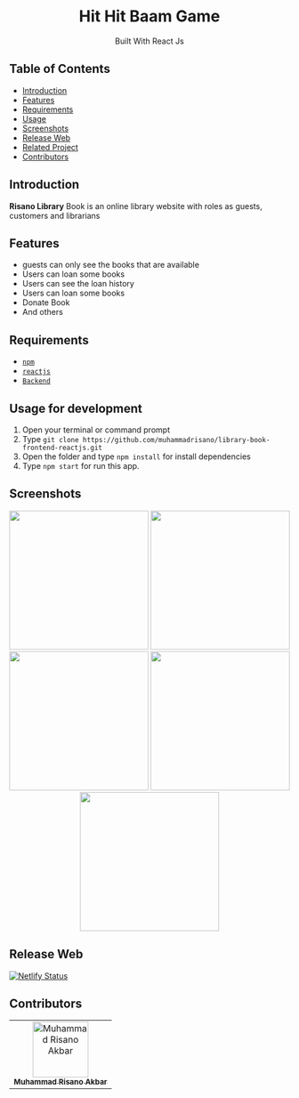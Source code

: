 <h1 align="center">Hit Hit Baam Game</h1>
<p align="center">
  Built With React Js
 </p>

## Table of Contents

- [Introduction](#introduction)
- [Features](#features)
- [Requirements](#requirements)
- [Usage](#usage-for-development)
- [Screenshots](#screenshots)
- [Release Web](#release-apk)
- [Related Project](#related-project-backend)
- [Contributors](#contributors)

## Introduction
**Risano Library** Book is an online library website with roles as guests, customers and librarians

## Features
* guests can only see the books that are available
* Users can loan some books
* Users can see the loan history
* Users can loan some books
* Donate Book
* And others

## Requirements
* [`npm`](https://www.npmjs.com/get-npm)
* [`reactjs`](https://reactjs.org/docs/getting-started.html)
* [`Backend`](https://github.com/muhammadrisano/Library-book-backend-expressjs)

## Usage for development
1. Open your terminal or command prompt
2. Type `git clone https://github.com/muhammadrisano/library-book-frontend-reactjs.git`
3. Open the folder and type `npm install` for install dependencies
4. Type `npm start` for run this app.

## Screenshots
<div align="center">
    <img width="250" src="./src/assets/Screenshot from 2019-08-31 08-39-46.png">
    <img width="250" src="./src/assets/Screenshot from 2019-08-31 08-41-08.png">
    <img width="250" src="./src/assets/Screenshot from 2019-08-31 08-42-05.png">
    <img width="250" src="./src/assets/Screenshot from 2019-08-31 08-43-52.png">
    <img width="250" src="./src/assets/Screenshot from 2019-08-31 08-44-19.png">
</div>

## Release Web
[![Netlify Status](https://api.netlify.com/api/v1/badges/85e33a03-d82a-4947-8b71-f38561c69149/deploy-status)](https://libraryku.netlify.com/)

## Contributors
<center>
  <table>
    <tr>
      <td align="center">
        <a href="https://github.com/muhammadrisano/">
          <img width="100" src="https://avatars3.githubusercontent.com/u/47690080?s=460&v=4" alt="Muhammad Risano Akbar"><br/>
          <sub><b>Muhammad Risano Akbar</b></sub>
        </a>
      </td>
    </tr>
  </table>
</center>
